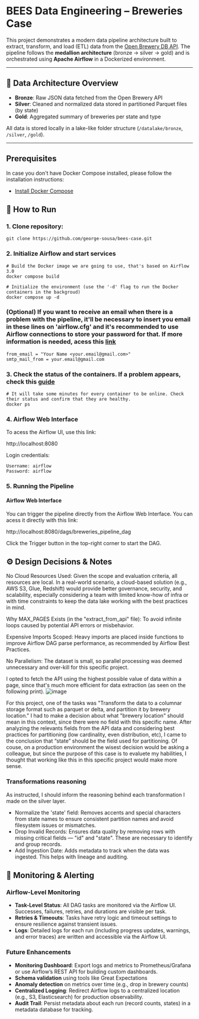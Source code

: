 # BEES Data Engineering – Breweries Case

This project demonstrates a modern data pipeline architecture built to extract, transform, and load (ETL) data from the [Open Brewery DB API](https://www.openbrewerydb.org/). The pipeline follows the **medallion architecture** (bronze → silver → gold) and is orchestrated using **Apache Airflow** in a Dockerized environment.

---

## 🧱 Data Architecture Overview

- **Bronze**: Raw JSON data fetched from the Open Brewery API
- **Silver**: Cleaned and normalized data stored in partitioned Parquet files (by state)
- **Gold**: Aggregated summary of breweries per state and type

All data is stored locally in a lake-like folder structure (`/datalake/bronze`, `/silver`, `/gold`).

---

## Prerequisites
In case you don't have Docker Compose installed, please follow the installation instructions:
- [Install Docker Compose](https://docs.docker.com/compose/install/)

## 🚀 How to Run

### 1. Clone repository:
```
git clone https://github.com/george-sousa/bees-case.git
```

### 2. Initialize Airflow and start services

```
# Build the Docker image we are going to use, that's based on Airflow 3.0
docker compose build

# Initialize the environment (use the '-d' flag to run the Docker containers in the backgroud)
docker compose up -d
```

### (Optional) If you want to receive an email when there is a problem with the pipeline, it'll be necessary to insert you email in these lines on 'airflow.cfg' and it's recommended to use Airflow connections to store your password for that. If more information is needed, acess this [link](https://airflow.apache.org/docs/apache-airflow/stable/howto/email-config.html#email-configuration)

```
from_email = "Your Name <your.email@gmail.com>"
smtp_mail_from = your.email@gmail.com
```

### 3. Check the status of the containers. If a problem appears, check this [guide](https://bobcares.com/blog/docker-error-container-is-unhealthy/)
```
# It will take some minutes for every container to be online. Check their status and confirm that they are healthy. 
docker ps
```

### 4. Airflow Web Interface

To acess the Airflow UI, use this link:

http://localhost:8080

Login credentials:
```
Username: airflow  
Password: airflow
```

### 5. Running the Pipeline
#### Airflow Web Interface
You can trigger the pipeline directly from the Airflow Web Interface. You can acess it directly with this link:

http://localhost:8080/dags/breweries_pipeline_dag

Click the Trigger button in the top-right corner to start the DAG.

## ⚙️ Design Decisions & Notes
No Cloud Resources Used: Given the scope and evaluation criteria, all resources are local. In a real-world scenario, a cloud-based solution (e.g., AWS S3, Glue, Redshift) would provide better governance, security, and scalability, especially considering a team with limited know-how of infra or with time constraints to keep the data lake working with the best practices in mind. 

Why MAX_PAGES Exists (in the "extract_from_api" file): To avoid infinite loops caused by potential API errors or misbehavior.

Expensive Imports Scoped: Heavy imports are placed inside functions to improve Airflow DAG parse performance, as recommended by Airflow Best Practices.

No Parallelism: The dataset is small, so parallel processing was deemed unnecessary and over-kill for this specific project.

I opted to fetch the API using the highest possible value of data within a page, since that's much more efficient for data extraction (as seen on the following print).
![image](https://github.com/user-attachments/assets/56ac3621-3e9f-4208-9cc6-9d8248503480)

For this project, one of the tasks was "Transform the data to a columnar storage format such as parquet or delta, and partition it by brewery location." I had to make a decision about what "brewery location" should mean in this context, since there were no field with this specific name. After analyzing the relevants fields from the API data and considering best practices for partitioning (low cardinality, even distribution, etc), I came to the conclusion that “state” should be the field used for partitioning. Of couse, on a production environment the wisest decision would be asking a colleague, but since the purpose of this case is to evaluete my habilities, I thought that working like this in this specific project would make more sense.

### Transformations reasoning
As instructed, I should inform the reasoning behind each transformation I made on the silver layer.

- Normalize the 'state' field: Removes accents and special characters from state names to ensure consistent partition names and avoid filesystem issues or mismatches.
- Drop Invalid Records: Ensures data quality by removing rows with missing critical fields — "id" and "state". These are necessary to identify and group records.
- Add Ingestion Date: Adds metadata to track when the data was ingested. This helps with lineage and auditing.

## 🔔 Monitoring & Alerting

### Airflow-Level Monitoring

- **Task-Level Status**: All DAG tasks are monitored via the Airflow UI. Successes, failures, retries, and durations are visible per task.
- **Retries & Timeouts**: Tasks have retry logic and timeout settings to ensure resilience against transient issues.
- **Logs**: Detailed logs for each run (including progress updates, warnings, and error traces) are written and accessible via the Airflow UI.

### Future Enhancements

- **Monitoring Dashboard**: Export logs and metrics to Prometheus/Grafana or use Airflow’s REST API for building custom dashboards.
- **Schema validation** using tools like Great Expectations
- **Anomaly detection** on metrics over time (e.g., drop in brewery counts)
- **Centralized Logging**: Redirect Airflow logs to a centralized location (e.g., S3, Elasticsearch) for production observability.
- **Audit Trail**: Persist metadata about each run (record counts, states) in a metadata database for tracking.


